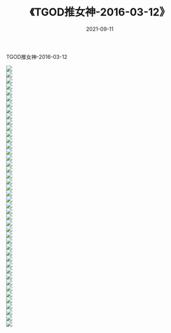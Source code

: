 ﻿---
layout: post
title:  《TGOD推女神-2016-03-12》
date:   2021-09-11
img: http://img.660000.xyz/Sharelink/网络美图/2021/TGOD推女神-2016-03-12/000.jpg
categories: [美女, 清纯, 唯美]
---

TGOD推女神-2016-03-12

  ![](http://img.660000.xyz/Sharelink/网络美图/2021/TGOD推女神-2016-03-12/001.jpg) <br> ![](http://img.660000.xyz/Sharelink/网络美图/2021/TGOD推女神-2016-03-12/002.jpg) <br> ![](http://img.660000.xyz/Sharelink/网络美图/2021/TGOD推女神-2016-03-12/003.jpg) <br> ![](http://img.660000.xyz/Sharelink/网络美图/2021/TGOD推女神-2016-03-12/004.jpg) <br> ![](http://img.660000.xyz/Sharelink/网络美图/2021/TGOD推女神-2016-03-12/005.jpg) <br> ![](http://img.660000.xyz/Sharelink/网络美图/2021/TGOD推女神-2016-03-12/006.jpg) <br> ![](http://img.660000.xyz/Sharelink/网络美图/2021/TGOD推女神-2016-03-12/007.jpg) <br> ![](http://img.660000.xyz/Sharelink/网络美图/2021/TGOD推女神-2016-03-12/008.jpg) <br> ![](http://img.660000.xyz/Sharelink/网络美图/2021/TGOD推女神-2016-03-12/009.jpg) <br> ![](http://img.660000.xyz/Sharelink/网络美图/2021/TGOD推女神-2016-03-12/010.jpg) <br> ![](http://img.660000.xyz/Sharelink/网络美图/2021/TGOD推女神-2016-03-12/011.jpg) <br> ![](http://img.660000.xyz/Sharelink/网络美图/2021/TGOD推女神-2016-03-12/012.jpg) <br> ![](http://img.660000.xyz/Sharelink/网络美图/2021/TGOD推女神-2016-03-12/013.jpg) <br> ![](http://img.660000.xyz/Sharelink/网络美图/2021/TGOD推女神-2016-03-12/014.jpg) <br> ![](http://img.660000.xyz/Sharelink/网络美图/2021/TGOD推女神-2016-03-12/015.jpg) <br> ![](http://img.660000.xyz/Sharelink/网络美图/2021/TGOD推女神-2016-03-12/016.jpg) <br> ![](http://img.660000.xyz/Sharelink/网络美图/2021/TGOD推女神-2016-03-12/017.jpg) <br> ![](http://img.660000.xyz/Sharelink/网络美图/2021/TGOD推女神-2016-03-12/018.jpg) <br> ![](http://img.660000.xyz/Sharelink/网络美图/2021/TGOD推女神-2016-03-12/019.jpg) <br> ![](http://img.660000.xyz/Sharelink/网络美图/2021/TGOD推女神-2016-03-12/020.jpg) <br> ![](http://img.660000.xyz/Sharelink/网络美图/2021/TGOD推女神-2016-03-12/021.jpg) <br> ![](http://img.660000.xyz/Sharelink/网络美图/2021/TGOD推女神-2016-03-12/022.jpg) <br> ![](http://img.660000.xyz/Sharelink/网络美图/2021/TGOD推女神-2016-03-12/023.jpg) <br> ![](http://img.660000.xyz/Sharelink/网络美图/2021/TGOD推女神-2016-03-12/024.jpg) <br> ![](http://img.660000.xyz/Sharelink/网络美图/2021/TGOD推女神-2016-03-12/025.jpg) <br> ![](http://img.660000.xyz/Sharelink/网络美图/2021/TGOD推女神-2016-03-12/026.jpg) <br> ![](http://img.660000.xyz/Sharelink/网络美图/2021/TGOD推女神-2016-03-12/027.jpg) <br> ![](http://img.660000.xyz/Sharelink/网络美图/2021/TGOD推女神-2016-03-12/028.jpg) <br> ![](http://img.660000.xyz/Sharelink/网络美图/2021/TGOD推女神-2016-03-12/029.jpg) <br> ![](http://img.660000.xyz/Sharelink/网络美图/2021/TGOD推女神-2016-03-12/030.jpg) <br> ![](http://img.660000.xyz/Sharelink/网络美图/2021/TGOD推女神-2016-03-12/031.jpg) <br> ![](http://img.660000.xyz/Sharelink/网络美图/2021/TGOD推女神-2016-03-12/032.jpg) <br> ![](http://img.660000.xyz/Sharelink/网络美图/2021/TGOD推女神-2016-03-12/033.jpg) <br> ![](http://img.660000.xyz/Sharelink/网络美图/2021/TGOD推女神-2016-03-12/034.jpg) <br> ![](http://img.660000.xyz/Sharelink/网络美图/2021/TGOD推女神-2016-03-12/035.jpg) <br> ![](http://img.660000.xyz/Sharelink/网络美图/2021/TGOD推女神-2016-03-12/036.jpg) <br> ![](http://img.660000.xyz/Sharelink/网络美图/2021/TGOD推女神-2016-03-12/037.jpg) <br> ![](http://img.660000.xyz/Sharelink/网络美图/2021/TGOD推女神-2016-03-12/038.jpg) <br> ![](http://img.660000.xyz/Sharelink/网络美图/2021/TGOD推女神-2016-03-12/039.jpg) <br> ![](http://img.660000.xyz/Sharelink/网络美图/2021/TGOD推女神-2016-03-12/040.jpg) <br> ![](http://img.660000.xyz/Sharelink/网络美图/2021/TGOD推女神-2016-03-12/041.jpg) <br> ![](http://img.660000.xyz/Sharelink/网络美图/2021/TGOD推女神-2016-03-12/042.jpg) <br> ![](http://img.660000.xyz/Sharelink/网络美图/2021/TGOD推女神-2016-03-12/043.jpg) <br> ![](http://img.660000.xyz/Sharelink/网络美图/2021/TGOD推女神-2016-03-12/044.jpg) <br>